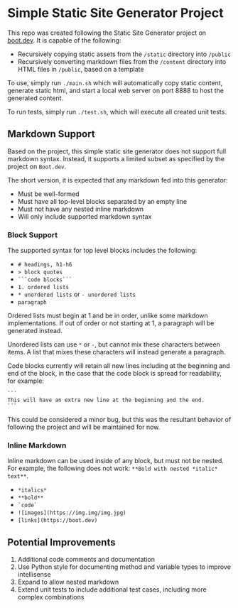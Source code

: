 # Simple Static Site Generator Project

This repo was created following the Static Site Generator project on
[boot.dev](https://boot.dev). It is capable of the following:

- Recursively copying static assets from the `/static` directory into `/public`
- Recursively converting markdown files from the `/content` directory into HTML
  files in `/public`, based on a template

To use, simply run `./main.sh` which will automatically copy static content, generate static html, and start a local web server on port 8888 to host the generated content.

To run tests, simply run `./test.sh`, which will execute all created unit tests.

## Markdown Support

Based on the project, this simple static site generator does not support full markdown syntax. Instead, it supports a limited subset as specified by the project on `Boot.dev`.

The short version, it is expected that any markdown fed into this generator:
 - Must be well-formed
 - Must have all top-level blocks separated by an empty line
 - Must not have any nested inline markdown
 - Will only include supported markdown syntax

### Block Support

The supported syntax for top level blocks includes the following:

- `# headings, h1-h6`
- `> block quotes`
- ` ```code blocks``` `
- `1. ordered lists`
- `* unordered lists` or `- unordered lists`
- `paragraph`

Ordered lists must begin at 1 and be in order, unlike some markdown implementations. If out of order or not starting at 1, a paragraph will be generated instead.

Unordered lists can use `*` or `-`, but cannot mix these characters between items. A list that mixes these characters will instead generate a paragraph.

Code blocks currently will retain all new lines including at the beginning and end of the block, in the case that the code block is spread for readability, for example:

````
```
This will have an extra new line at the beginning and the end.
```
````

This could be considered a minor bug, but this was the resultant behavior of following the project and will be maintained for now.

### Inline Markdown

Inline markdown can be used inside of any block, but must not be nested. For example, the following does not work: `**Bold with nested *italic* text**`.

- `*italics*`
- `**bold**`
- `` `code` ``
- `![images](https://img.img/img.jpg)`
- `[links](https://boot.dev)`

## Potential Improvements

1. Additional code comments and documentation
2. Use Python style for documenting method and variable types to improve
   intellisense
3. Expand to allow nested markdown
4. Extend unit tests to include additional test cases, including more complex combinations